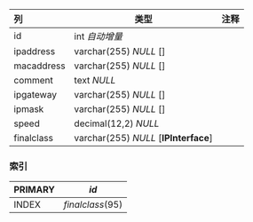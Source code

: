 | 列         | 类型                                  | 注释 |
| :--------- | ------------------------------------- | ---- |
| id         | int *自动增量*                        |      |
| ipaddress  | varchar(255) *NULL* []                |      |
| macaddress | varchar(255) *NULL* []                |      |
| comment    | text *NULL*                           |      |
| ipgateway  | varchar(255) *NULL* []                |      |
| ipmask     | varchar(255) *NULL* []                |      |
| speed      | decimal(12,2) *NULL*                  |      |
| finalclass | varchar(255) *NULL* [**IPInterface**] |      |

### 索引

| PRIMARY | *id*             |
| :------ | ---------------- |
| INDEX   | *finalclass*(95) |